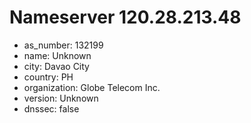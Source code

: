 # Nameserver 120.28.213.48

* as_number: 132199
* name: Unknown
* city: Davao City
* country: PH
* organization: Globe Telecom Inc.
* version: Unknown
* dnssec: false
